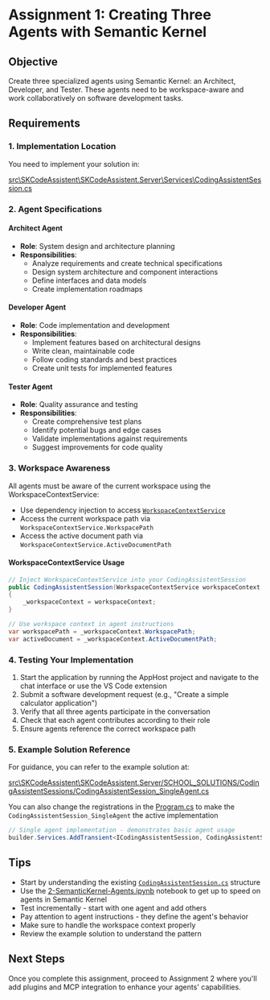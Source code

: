 # Assignment 1: Creating Three Agents with Semantic Kernel

## Objective
Create three specialized agents using Semantic Kernel: an Architect, Developer, and Tester. These agents need to be workspace-aware and work collaboratively on software development tasks.

## Requirements

### 1. Implementation Location
You need to implement your solution in:

[src\SKCodeAssistent\SKCodeAssistent.Server\Services\CodingAssistentSession.cs](../../src/SKCodeAssistent/SKCodeAssistent.Server/Services/CodingAssistentSession.cs)


### 2. Agent Specifications

#### Architect Agent
- **Role**: System design and architecture planning
- **Responsibilities**:
  - Analyze requirements and create technical specifications
  - Design system architecture and component interactions
  - Define interfaces and data models
  - Create implementation roadmaps

#### Developer Agent
- **Role**: Code implementation and development
- **Responsibilities**:
  - Implement features based on architectural designs
  - Write clean, maintainable code
  - Follow coding standards and best practices
  - Create unit tests for implemented features

#### Tester Agent
- **Role**: Quality assurance and testing
- **Responsibilities**:
  - Create comprehensive test plans
  - Identify potential bugs and edge cases
  - Validate implementations against requirements
  - Suggest improvements for code quality

### 3. Workspace Awareness
All agents must be aware of the current workspace using the WorkspaceContextService:
- Use dependency injection to access [`WorkspaceContextService`](../src/SKCodeAssistent/SKCodeAssistent.Server/Services/WorkspaceContextService.cs)
- Access the current workspace path via `WorkspaceContextService.WorkspacePath`
- Access the active document path via `WorkspaceContextService.ActiveDocumentPath`


#### WorkspaceContextService Usage
```csharp
// Inject WorkspaceContextService into your CodingAssistentSession
public CodingAssistentSession(WorkspaceContextService workspaceContext, ...)
{
    _workspaceContext = workspaceContext;
}

// Use workspace context in agent instructions
var workspacePath = _workspaceContext.WorkspacePath;
var activeDocument = _workspaceContext.ActiveDocumentPath;
```


### 4. Testing Your Implementation
1. Start the application by running the AppHost project and navigate to the chat interface or use the VS Code extension
2. Submit a software development request (e.g., "Create a simple calculator application")
3. Verify that all three agents participate in the conversation
4. Check that each agent contributes according to their role
5. Ensure agents reference the correct workspace path

### 5. Example Solution Reference
For guidance, you can refer to the example solution at:

[src\SKCodeAssistent\SKCodeAssistent.Server/SCHOOL_SOLUTIONS/CodingAssistentSessions/CodingAssistentSession_SingleAgent.cs](../../src/SKCodeAssistent/SKCodeAssistent.Server/SCHOOL_SOLUTIONS/CodingAssistentSessions/CodingAssistentSession_SingleAgent.cs)

You can also change the registrations in the [Program.cs](../../src/SKCodeAssistent/SKCodeAssistent.Server/Program.cs) to make the ```CodingAssistentSession_SingleAgent``` the active implementation

```csharp
// Single agent implementation - demonstrates basic agent usage
builder.Services.AddTransient<ICodingAssistentSession, CodingAssistentSession_SingleAgent>();
```

## Tips
- Start by understanding the existing [`CodingAssistentSession.cs`](../src/SKCodeAssistent/SKCodeAssistent.Server/Services/CodingAssistentSession.cs) structure
- Use the [2-SemanticKernel-Agents.ipynb](../../notebooks/2-SemanticKernel-Agents.ipynb) notebook to get up to speed on agents in Semantic Kernel 
- Test incrementally - start with one agent and add others
- Pay attention to agent instructions - they define the agent's behavior
- Make sure to handle the workspace context properly
- Review the example solution to understand the pattern


## Next Steps
Once you complete this assignment, proceed to Assignment 2 where you'll add plugins and MCP integration to enhance your agents' capabilities.